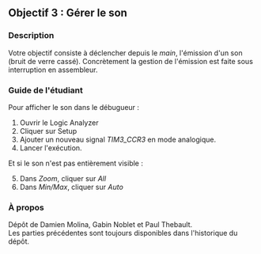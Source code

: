 ## Objectif 3 : Gérer le son

### Description

Votre objectif consiste à déclencher depuis le *main*, l'émission d'un son (bruit de verre cassé). Concrètement la gestion de l'émission est faite sous interruption en assembleur.

### Guide de l'étudiant

Pour afficher le son dans le débugueur :

1. Ouvrir le Logic Analyzer
2. Cliquer sur Setup
3. Ajouter un nouveau signal *TIM3_CCR3* en mode analogique.
4. Lancer l'exécution.

Et si le son n'est pas entièrement visible :

5. Dans *Zoom*, cliquer sur *All*
6. Dans *Min/Max*, cliquer sur *Auto*

### À propos

Dépôt de Damien Molina, Gabin Noblet et Paul Thebault.  
Les parties précédentes sont toujours disponibles dans l'historique du dépôt.
